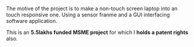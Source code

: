 The motive of the project is to make a non-touch screen laptop into an touch responsive one.
Using a sensor franme and a GUI interfacing software application.

This is an <b>5.5lakhs funded MSME project</b> for which I <b>holds a patent rights</b> also.

